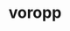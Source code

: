 ---
title: "voropp"
layout: cache
categories: [package, develop-2025-06-01]
meta: {"compilers": ["gcc@11.4.0", "intel-oneapi-compilers@2025.1.0"], "num_specs": 2, "num_specs_by_stack": {"e4s": 1, "e4s-oneapi": 1, "root": 2}, "oss": ["ubuntu22.04"], "platforms": ["linux"], "stacks": ["e4s", "e4s-oneapi", "root"], "targets": ["x86_64_v3"], "versions": ["0.4.6"]}
spec_details: [{"compiler": "gcc@11.4.0", "hash": "bp6ylkgkxjx6khnghignxzotexmtblga", "os": "ubuntu22.04", "platform": "linux", "size": "-", "stacks": ["e4s", "root"], "target": "x86_64_v3", "variants": ["build_system=cmake", "build_type=Release", "generator=make", "~ipo", "patches:=b12e401", "+shared"], "versions": ["0.4.6"]}, {"compiler": "intel-oneapi-compilers@2025.1.0", "hash": "cyusd6mhcfdyhkgrsj567gj2fkv74ekh", "os": "ubuntu22.04", "platform": "linux", "size": "-", "stacks": ["e4s-oneapi", "root"], "target": "x86_64_v3", "variants": ["build_system=cmake", "build_type=Release", "generator=make", "~ipo", "patches:=b12e401", "+shared"], "versions": ["0.4.6"]}]
---